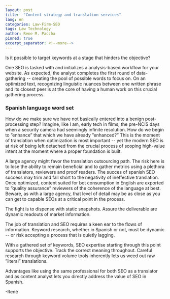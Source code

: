 ```yaml
---
layout: post
title:  "Content strategy and translation services"
lang: en
categories: Law-Firm-SEO
tags: Law Technology
author: Rene M. Paccha
pinned: true
excerpt_separator: <!--more-->
---
```


Is it possible to target keywords at a stage that hinders the objective?

One SEO is tasked with and initializes a analysis-based workflow for your website.  As expected, the analyst completes the first round of data-gathering  -- creating the pool of possible words to focus on.  On an optimized text, recognizing linguistic nuances between one written phrase and its closest peer is at the core of having a human work on this crucial gathering process.  

### Spanish language word set
How do we make sure we have not basically entered into a benign post-processing step? Imagine, like I am, early tech in films; the pre-NCIS days when a security camera had seemingly infinite resolution.  How do we begin to ”enhance” that which we have already ”enhanced?”  This is the moment of translation when optimization is most important -- yet the modern SEO is at risk of being left detached from the crucial process of scoping high-value intent at the moment where a proper foundation is built.

A large agency might favor the translation outsourcing path.  The risk here is to lose the ability to remain beneficial and to gather metrics using a plethora of translators, reviewers and proof readers.  The succes of spanish SEO success may trim and fall short to the negativity of ineffective translation. Once optimized, content suited for bot consumption in English are exported to ”quality assurance” reviewers of the coherence of the language at best.  Beware, as with a large agency, that level of detail may be as close as you can get to capable SEOs at a critical point in the process.

The fight is to dispense with static snapshots.  Assure the deliverable are dynamic readouts of market information. 

The job of translation and SEO requires a keen ear to the flows of information.  Keyword research, whether in Spanish or not, must be dynamic -- or risk accepting a process that is quietly lagging.

With a gathered set of keywords, SEO expertise starting through this point supports the objective.   Track the correct meaning throughout.  Careful research  through keyword volume tools inherently lets us weed out raw ”literal” translations.

Advantages like using the same professional for both SEO as a translator and as content analyst lets you directly address the value of SEO in Spanish.

-René
